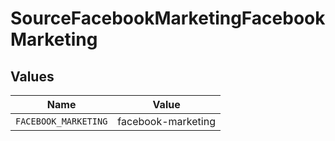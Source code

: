 # SourceFacebookMarketingFacebookMarketing


## Values

| Name                 | Value                |
| -------------------- | -------------------- |
| `FACEBOOK_MARKETING` | facebook-marketing   |
